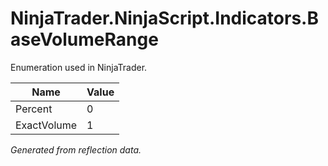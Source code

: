# NinjaTrader.NinjaScript.Indicators.BaseVolumeRange
Enumeration used in NinjaTrader.

| Name | Value |
| ---- | ----- |
| Percent | 0 |
| ExactVolume | 1 |

*Generated from reflection data.*
